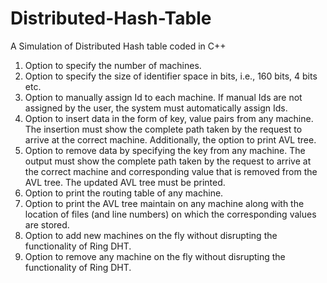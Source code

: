 # Distributed-Hash-Table
A Simulation of Distributed Hash table coded in C++ 
1. Option to specify the number of machines.
2. Option to specify the size of identifier space in bits, i.e., 160 bits, 4 bits etc.
3. Option to manually assign Id to each machine. If manual Ids are not assigned by the user, the
system must automatically assign Ids.
4. Option to insert data in the form of key, value pairs from any machine. The insertion must show the
complete path taken by the request to arrive at the correct machine. Additionally, the option to print
AVL tree.
5. Option to remove data by specifying the key from any machine. The output must show the
complete path taken by the request to arrive at the correct machine and corresponding value that is
removed from the AVL tree. The updated AVL tree must be printed.
6. Option to print the routing table of any machine.
7. Option to print the AVL tree maintain on any machine along with the location of files (and line
numbers) on which the corresponding values are stored.
8. Option to add new machines on the fly without disrupting the functionality of Ring DHT.
9. Option to remove any machine on the fly without disrupting the functionality of Ring DHT.
